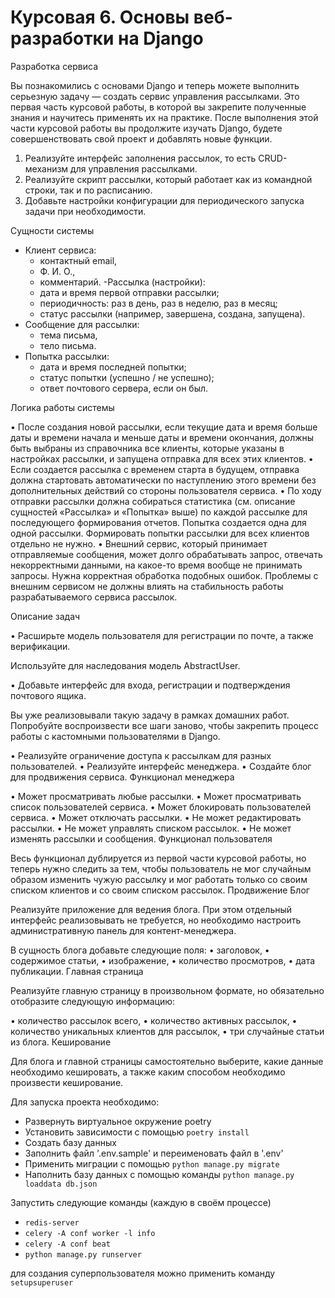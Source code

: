 # Курсовая 6. Основы веб-разработки на Django

Разработка сервиса

Вы познакомились с основами Django и теперь можете выполнить серьезную задачу — создать 
сервис управления рассылками. Это первая часть курсовой работы, в которой вы закрепите 
полученные знания и научитесь применять их на практике. После выполнения этой части курсовой 
работы вы продолжите изучать Django, будете совершенствовать свой проект и добавлять новые 
функции.

1.	Реализуйте интерфейс заполнения рассылок, то есть CRUD-механизм для управления рассылками.
2.	Реализуйте скрипт рассылки, который работает как из командной строки, так и по расписанию.
3.	Добавьте настройки конфигурации для периодического запуска задачи при необходимости.

Сущности системы

- Клиент сервиса:
   - контактный email,
   - Ф. И. О.,
   - комментарий.
-Рассылка (настройки):
   - дата и время первой отправки рассылки;
   - периодичность: раз в день, раз в неделю, раз в месяц;
   - статус рассылки (например, завершена, создана, запущена).
- Сообщение для рассылки:
   - тема письма,
   - тело письма.
- Попытка рассылки:
   - дата и время последней попытки;
   - статус попытки (успешно / не успешно);
   - ответ почтового сервера, если он был.

Логика работы системы

•	После создания новой рассылки, если текущие дата и время больше даты и времени начала и 
меньше даты и времени окончания, должны быть выбраны из справочника все клиенты, которые 
указаны в настройках рассылки, и запущена отправка для всех этих клиентов.
•	Если создается рассылка с временем старта в будущем, отправка должна стартовать 
автоматически по наступлению этого времени без дополнительных действий со стороны пользователя 
сервиса.
•	По ходу отправки рассылки должна собираться статистика (см. описание сущностей «Рассылка» 
и «Попытка» выше) по каждой рассылке для последующего формирования отчетов. Попытка создается 
одна для одной рассылки. Формировать попытки рассылки для всех клиентов отдельно не нужно.
•	Внешний сервис, который принимает отправляемые сообщения, может долго обрабатывать запрос, 
отвечать некорректными данными, на какое-то время вообще не принимать запросы. Нужна корректная 
обработка подобных ошибок. Проблемы с внешним сервисом не должны влиять на стабильность работы 
разрабатываемого сервиса рассылок.

Описание задач

•	Расширьте модель пользователя для регистрации по почте, а также верификации.

Используйте для наследования модель AbstractUser.

•	Добавьте интерфейс для входа, регистрации и подтверждения почтового ящика.

Вы уже реализовывали такую задачу в рамках домашних работ. Попробуйте воспроизвести все шаги 
заново, чтобы закрепить процесс работы с кастомными пользователями в Django.

•	Реализуйте ограничение доступа к рассылкам для разных пользователей.
•	Реализуйте интерфейс менеджера.
•	Создайте блог для продвижения сервиса.
Функционал менеджера

•	Может просматривать любые рассылки.
•	Может просматривать список пользователей сервиса.
•	Может блокировать пользователей сервиса.
•	Может отключать рассылки.
•	Не может редактировать рассылки.
•	Не может управлять списком рассылок.
•	Не может изменять рассылки и сообщения.
Функционал пользователя

Весь функционал дублируется из первой части курсовой работы, но теперь нужно следить за тем, 
чтобы пользователь не мог случайным образом изменить чужую рассылку и мог работать только со 
своим списком клиентов и со своим списком рассылок.
Продвижение
Блог

Реализуйте приложение для ведения блога. При этом отдельный интерфейс реализовывать не 
требуется, но необходимо настроить административную панель для контент-менеджера.

В сущность блога добавьте следующие поля:
•	заголовок,
•	содержимое статьи,
•	изображение,
•	количество просмотров,
•	дата публикации.
Главная страница

Реализуйте главную страницу в произвольном формате, но обязательно отобразите следующую 
информацию:

•	количество рассылок всего,
•	количество активных рассылок,
•	количество уникальных клиентов для рассылок,
•	три случайные статьи из блога.
Кеширование

Для блога и главной страницы самостоятельно выберите, какие данные необходимо кешировать, 
а также каким способом необходимо произвести кеширование.


Для запуска проекта необходимо:
- Развернуть виртуальное окружение poetry
- Установить зависимости с помощью `poetry install`
- Создать базу данных
- Заполнить файл '.env.sample' и переименовать файл в '.env'
- Применить миграции с помощью `python manage.py migrate`
- Наполнить базу данных с помощью команды `python manage.py loaddata db.json`

Запустить следующие команды (каждую в своём процессе)
- `redis-server`
- `celery -A conf worker -l info`
- `celery -A conf beat`
- `python manage.py runserver`

для создания суперпользователя можно применить команду `setupsuperuser`
